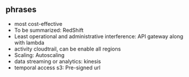## phrases

+ most cost-effective
+ To be summarized: RedShift
+ Least operational and administrative interference: API gateway along with lambda
+ activity cloudtrail, can be enable all regions
+ Scaling: Autoscaling
+ data streaming or analytics: kinesis
+ temporal access s3: Pre-signed url